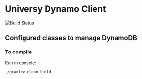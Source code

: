 # Universy Dynamo Client
[![Build Status](https://travis-ci.com/universy-code/java-dynamo-client.svg?branch=master)](https://travis-ci.com/universy-code/java-dynamo-client)

## Configured classes to manage DynamoDB

### To compile

Run in console:

`./gradlew clean build`
 
